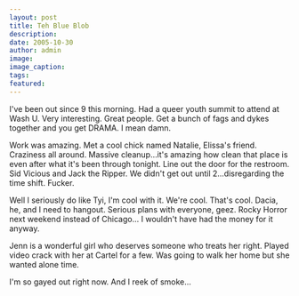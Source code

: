 ```yaml
---
layout: post
title: Teh Blue Blob
description:
date: 2005-10-30
author: admin
image:
image_caption:
tags:
featured:
---
```


I've been out since 9 this morning. Had a queer youth summit to attend at Wash U. Very interesting. Great people. Get a bunch of fags and dykes together and you get DRAMA. I mean damn.

Work was amazing. Met a cool chick named Natalie, Elissa's friend. Craziness all around. Massive cleanup...it's amazing how clean that place is even after what it's been through tonight. Line out the door for the restroom. Sid Vicious and Jack the Ripper. We didn't get out until 2...disregarding the time shift. Fucker.

Well I seriously do like Tyi, I'm cool with it. We're cool. That's cool. Dacia, he, and I need to hangout. Serious plans with everyone, geez. Rocky Horror next weekend instead of Chicago... I wouldn't have had the money for it anyway.

Jenn is a wonderful girl who deserves someone who treats her right. Played video crack with her at Cartel for a few. Was going to walk her home but she wanted alone time.

I'm so gayed out right now. And I reek of smoke...
